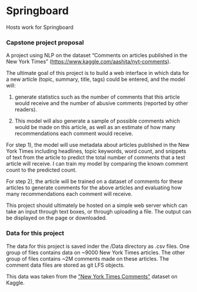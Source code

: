 # Springboard
Hosts work for Springboard

### Capstone project proposal ###

A project using NLP on the dataset “Comments on articles published in the New York Times” (https://www.kaggle.com/aashita/nyt-comments). 

The ultimate goal of this project is to build a web interface in which data for a new article (topic, summary, title, tags) could be entered, and the model will:
1)	generate statistics such as the number of comments that this article would receive and the number of abusive comments (reported by other readers). 

2)	This model will also generate a sample of possible comments which would be made on this article, as well as an estimate of how many recommendations each comment would receive.

For step 1), the model will use metadata about articles published in the New York Times including headlines, topic keywords, word count, and snippets of text from the article to predict the total number of comments that a test article will receive.
I can train my model by comparing the known comment count to the predicted count.

For step 2), the article will be trained on a dataset of comments for these articles to generate comments for the above articles and evaluating how many recommendations each comment will receive.

This project should ultimately be hosted on a simple web server which can take an input through text boxes, or through uploading a file. The output can be displayed on the page or downloaded.


### Data for this project ###

The data for this project is saved inder the /Data directory as .csv files. One group of files contains data on ~9000 New York Times articles. The other group of files  contains ~2M comments made on these articles. The comment data files are stored as git LFS objects.

This data was taken from the ["New York Times Comments"](https://www.kaggle.com/aashita/nyt-comments "New York Times Comments") dataset on Kaggle.





